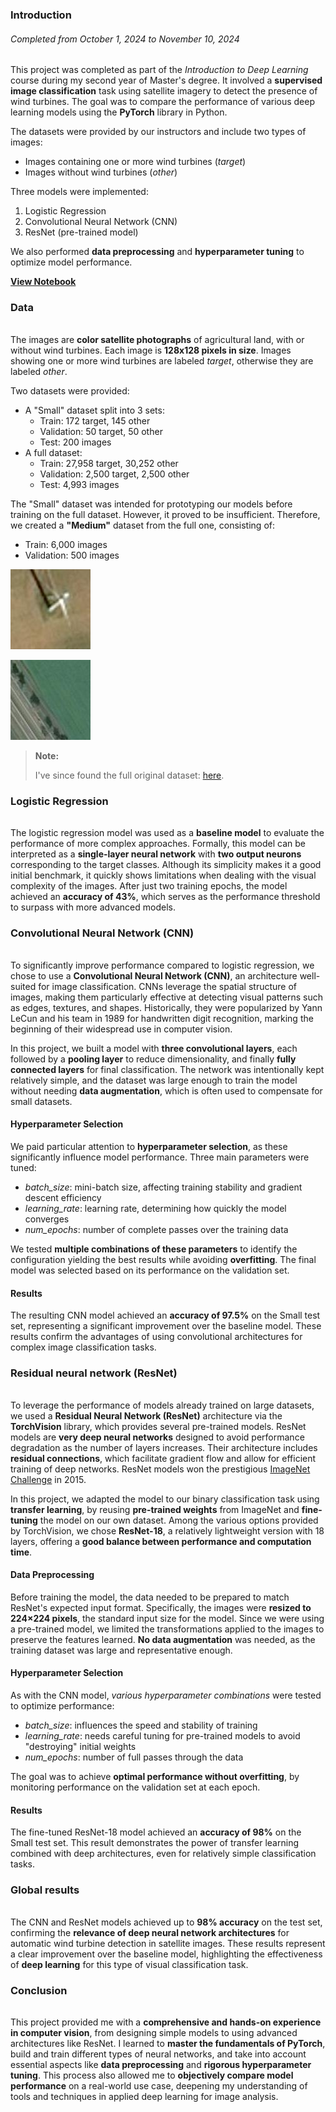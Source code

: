 ### Introduction
###### Completed from October 1, 2024 to November 10, 2024

This project was completed as part of the *Introduction to Deep Learning* course during my second year of Master's degree. It involved a **supervised image classification** task using satellite imagery to detect the presence of wind turbines. The goal was to compare the performance of various deep learning models using the **PyTorch** library in Python.

The datasets were provided by our instructors and include two types of images:
- Images containing one or more wind turbines (*target*)
- Images without wind turbines (*other*)

Three models were implemented:
1. Logistic Regression
2. Convolutional Neural Network (CNN)
3. ResNet (pre-trained model)

We also performed **data preprocessing** and **hyperparameter tuning** to optimize model performance.

[**View Notebook**](https://colab.research.google.com/drive/1nfAqg_RzaYLKZ7cQboQI9VErY02hgtmi)


### Data
######

The images are **color satellite photographs** of agricultural land, with or without wind turbines. Each image is **128x128 pixels in size**. Images showing one or more wind turbines are labeled *target*, otherwise they are labeled *other*.

Two datasets were provided:
- A "Small" dataset split into 3 sets:
  - Train: 172 target, 145 other
  - Validation: 50 target, 50 other
  - Test: 200 images
- A full dataset:
  - Train: 27,958 target, 30,252 other
  - Validation: 2,500 target, 2,500 other
  - Test: 4,993 images

The "Small" dataset was intended for prototyping our models before training on the full dataset. However, it proved to be insufficient. Therefore, we created a **"Medium"** dataset from the full one, consisting of:
- Train: 6,000 images
- Validation: 500 images

![Example of target image](images\projects\windTurbinesClassification\wind_turbine.jpg 'Example of target image')

![Example of other image](images\projects\windTurbinesClassification\other.jpg 'Example of other image')

> **Note:**
>
> I've since found the full original dataset: [here](https://www.kaggle.com/datasets/airbusgeo/airbus-wind-turbines-patches).


### Logistic Regression
######

The logistic regression model was used as a **baseline model** to evaluate the performance of more complex approaches. Formally, this model can be interpreted as a **single-layer neural network** with **two output neurons** corresponding to the target classes. Although its simplicity makes it a good initial benchmark, it quickly shows limitations when dealing with the visual complexity of the images. After just two training epochs, the model achieved an **accuracy of 43%**, which serves as the performance threshold to surpass with more advanced models.


### Convolutional Neural Network (CNN)
######

To significantly improve performance compared to logistic regression, we chose to use a **Convolutional Neural Network (CNN)**, an architecture well-suited for image classification. CNNs leverage the spatial structure of images, making them particularly effective at detecting visual patterns such as edges, textures, and shapes. Historically, they were popularized by Yann LeCun and his team in 1989 for handwritten digit recognition, marking the beginning of their widespread use in computer vision.

In this project, we built a model with **three convolutional layers**, each followed by a **pooling layer** to reduce dimensionality, and finally **fully connected layers** for final classification. The network was intentionally kept relatively simple, and the dataset was large enough to train the model without needing **data augmentation**, which is often used to compensate for small datasets.

#### Hyperparameter Selection

We paid particular attention to **hyperparameter selection**, as these significantly influence model performance. Three main parameters were tuned:
- *batch_size*: mini-batch size, affecting training stability and gradient descent efficiency
- *learning_rate*: learning rate, determining how quickly the model converges
- *num_epochs*: number of complete passes over the training data

We tested **multiple combinations of these parameters** to identify the configuration yielding the best results while avoiding **overfitting**. The final model was selected based on its performance on the validation set.

#### Results

The resulting CNN model achieved an **accuracy of 97.5%** on the Small test set, representing a significant improvement over the baseline model. These results confirm the advantages of using convolutional architectures for complex image classification tasks.


### Residual neural network (ResNet)
######

To leverage the performance of models already trained on large datasets, we used a **Residual Neural Network (ResNet)** architecture via the **TorchVision** library, which provides several pre-trained models. ResNet models are **very deep neural networks** designed to avoid performance degradation as the number of layers increases. Their architecture includes **residual connections**, which facilitate gradient flow and allow for efficient training of deep networks. ResNet models won the prestigious [ImageNet Challenge](https://en.wikipedia.org/wiki/ImageNet#History_of_the_ImageNet_challenge) in 2015.

In this project, we adapted the model to our binary classification task using **transfer learning**, by reusing **pre-trained weights** from ImageNet and **fine-tuning** the model on our own dataset. Among the various options provided by TorchVision, we chose **ResNet-18**, a relatively lightweight version with 18 layers, offering a **good balance between performance and computation time**.

#### Data Preprocessing

Before training the model, the data needed to be prepared to match ResNet's expected input format. Specifically, the images were **resized to 224×224 pixels**, the standard input size for the model. Since we were using a pre-trained model, we limited the transformations applied to the images to preserve the features learned. **No data augmentation** was needed, as the training dataset was large and representative enough.

#### Hyperparameter Selection

As with the CNN model, *various hyperparameter combinations* were tested to optimize performance:
- *batch_size*: influences the speed and stability of training
- *learning_rate*: needs careful tuning for pre-trained models to avoid "destroying" initial weights
- *num_epochs*: number of full passes through the data

The goal was to achieve **optimal performance without overfitting**, by monitoring performance on the validation set at each epoch.

#### Results

The fine-tuned ResNet-18 model achieved an **accuracy of 98%** on the Small test set. This result demonstrates the power of transfer learning combined with deep architectures, even for relatively simple classification tasks.


### Global results
######

The CNN and ResNet models achieved up to **98% accuracy** on the test set, confirming the **relevance of deep neural network architectures** for automatic wind turbine detection in satellite images. These results represent a clear improvement over the baseline model, highlighting the effectiveness of **deep learning** for this type of visual classification task.


### Conclusion
######

This project provided me with a **comprehensive and hands-on experience in computer vision**, from designing simple models to using advanced architectures like ResNet. I learned to **master the fundamentals of PyTorch**, build and train different types of neural networks, and take into account essential aspects like **data preprocessing** and **rigorous hyperparameter tuning**. This process also allowed me to **objectively compare model performance** on a real-world use case, deepening my understanding of tools and techniques in applied deep learning for image analysis.